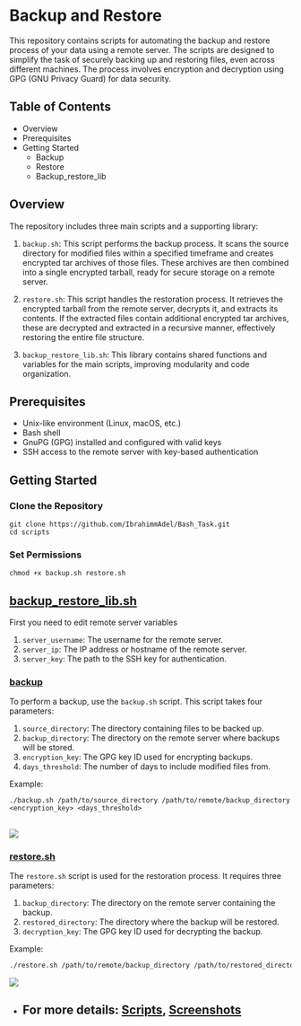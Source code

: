 # Backup and Restore 

This repository contains scripts for automating the backup and restore process of your data using a remote server. The scripts are designed to simplify the task of securely backing up and restoring files, even across different machines. The process involves encryption and decryption using GPG (GNU Privacy Guard) for data security.

## Table of Contents

- Overview
- Prerequisites
- Getting Started
  - Backup
  - Restore
  - Backup_restore_lib

## Overview

The repository includes three main scripts and a supporting library:

1. `backup.sh`: This script performs the backup process. It scans the source directory for modified files within a specified timeframe and creates encrypted tar archives of those files. These archives are then combined into a single encrypted tarball, ready for secure storage on a remote server.

2. `restore.sh`: This script handles the restoration process. It retrieves the encrypted tarball from the remote server, decrypts it, and extracts its contents. If the extracted files contain additional encrypted tar archives, these are decrypted and extracted in a recursive manner, effectively restoring the entire file structure.

3. `backup_restore_lib.sh`: This library contains shared functions and variables for the main scripts, improving modularity and code organization.

## Prerequisites

- Unix-like environment (Linux, macOS, etc.)
- Bash shell
- GnuPG (GPG) installed and configured with valid keys
- SSH access to the remote server with key-based authentication

## Getting Started 

###  Clone the Repository
```
git clone https://github.com/IbrahimmAdel/Bash_Task.git
cd scripts
```

### Set Permissions
```
chmod +x backup.sh restore.sh
```

## [backup_restore_lib.sh](https://github.com/IbrahimmAdel/Bash_Task/blob/master/scripts/backup_restore_lib.sh)
First you need to edit remote server variables
1. `server_username`: The username for the remote server.
2. `server_ip`: The IP address or hostname of the remote server.
3. `server_key`: The path to the SSH key for authentication.

### [backup](https://github.com/IbrahimmAdel/Bash_Task/blob/master/scripts/backup.sh)

To perform a backup, use the `backup.sh` script. This script takes four parameters:

1. `source_directory`: The directory containing files to be backed up.
2. `backup_directory`: The directory on the remote server where backups will be stored.
3. `encryption_key`: The GPG key ID used for encrypting backups.
4. `days_threshold`: The number of days to include modified files from.

Example:

```
./backup.sh /path/to/source_directory /path/to/remote/backup_directory <encryption_key> <days_threshold>
```
![](https://github.com/IbrahimmAdel/Secure_Backup_Restore_Bash/blob/master/videos/backup.gif)
---
### [restore.sh](https://github.com/IbrahimmAdel/Bash_Task/blob/master/scripts/restore.sh)

The `restore.sh` script is used for the restoration process. It requires three parameters:

1. `backup_directory`: The directory on the remote server containing the backup.
2. `restored_directory`: The directory where the backup will be restored.
3. `decryption_key`: The GPG key ID used for decrypting the backup.
   
Example:

```bash
./restore.sh /path/to/remote/backup_directory /path/to/restored_directory <decryption_key>
```
![](https://github.com/IbrahimmAdel/Secure_Backup_Restore_Bash/blob/master/videos/restore.gif)
* ## **For more details: [Scripts](https://github.com/IbrahimmAdel/Bash_Task/tree/master/scripts), [Screenshots](https://github.com/IbrahimmAdel/Bash_Task/tree/master/Screenshots)** 
